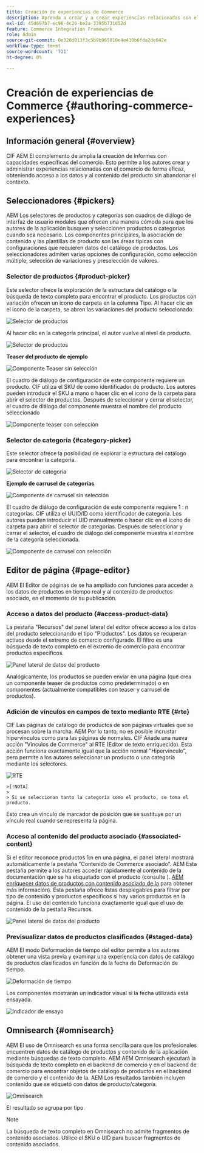 ```yaml
---
title: Creación de experiencias de Commerce
description: Aprenda a crear y a crear experiencias relacionadas con el comercio de forma eficaz obteniendo acceso a los datos y al contenido del producto sin salir del contexto.
exl-id: 45d697b7-ec96-4c26-be2a-3395b731d52d
feature: Commerce Integration Framework
role: Admin
source-git-commit: 0e328d013f3c5b9b965010e4e410b6fda2de042e
workflow-type: tm+mt
source-wordcount: '721'
ht-degree: 0%

---
```


# Creación de experiencias de Commerce {#authoring-commerce-experiences}

## Información general {#overview}

CIF AEM El complemento de amplía la creación de informes con capacidades específicas del comercio. Esto permite a los autores crear y administrar experiencias relacionadas con el comercio de forma eficaz, obteniendo acceso a los datos y al contenido del producto sin abandonar el contexto.

## Seleccionadores {#pickers}

AEM Los selectores de productos y categorías son cuadros de diálogo de interfaz de usuario modales que ofrecen una manera cómoda para que los autores de la aplicación busquen y seleccionen productos o categorías cuando sea necesario. Los componentes principales, la asociación de contenido y las plantillas de producto son las áreas típicas con configuraciones que requieren datos del catálogo de productos. Los seleccionadores admiten varias opciones de configuración, como selección múltiple, selección de variaciones y preselección de valores.

### Selector de productos {#product-picker}

Este selector ofrece la exploración de la estructura del catálogo o la búsqueda de texto completo para encontrar el producto. Los productos con variación ofrecen un icono de carpeta en la columna Tipo. Al hacer clic en el icono de la carpeta, se abren las variaciones del producto seleccionado.

![Selector de productos](../assets/authoring/product-picker.png)

Al hacer clic en la categoría principal, el autor vuelve al nivel de producto.

![Selector de productos](../assets/authoring/product-picker-variation.png)

**Teaser del producto de ejemplo**

![Componente Teaser sin selección](../assets/authoring/teaser_component_without_selection.png)

El cuadro de diálogo de configuración de este componente requiere un producto. CIF utiliza el SKU de como identificador de producto. Los autores pueden introducir el SKU a mano o hacer clic en el icono de la carpeta para abrir el selector de productos. Después de seleccionar y cerrar el selector, el cuadro de diálogo del componente muestra el nombre del producto seleccionado

![Componente teaser con selección](../assets/authoring/teaser_component_with_selection.png)

### Selector de categoría {#category-picker}

Este selector ofrece la posibilidad de explorar la estructura del catálogo para encontrar la categoría.

![Selector de categoría](../assets/authoring/category-picker.png)

**Ejemplo de carrusel de categorías**

![Componente de carrusel sin selección](../assets/authoring/carousel_component_without_selection.png)

El cuadro de diálogo de configuración de este componente requiere 1 : n categorías. CIF utiliza el UUID/ID como identificador de categoría. Los autores pueden introducir el UID manualmente o hacer clic en el icono de carpeta para abrir el selector de categorías. Después de seleccionar y cerrar el selector, el cuadro de diálogo del componente muestra el nombre de la categoría seleccionada.

![Componente de carrusel con selección](../assets/authoring/carousel_component_with_selection.png)

## Editor de página {#page-editor}

AEM El Editor de páginas de se ha ampliado con funciones para acceder a los datos de productos en tiempo real y al contenido de productos asociado, en el momento de su publicación.

### Acceso a datos del producto {#access-product-data}

La pestaña &quot;Recursos&quot; del panel lateral del editor ofrece acceso a los datos del producto seleccionando el tipo &quot;Productos&quot;. Los datos se recuperan activos desde el extremo de comercio configurado. El filtro es una búsqueda de texto completo en el extremo de comercio para encontrar productos específicos.

![Panel lateral de datos del producto](../assets/authoring/products-side-panel.png)

Analógicamente, los productos se pueden enviar en una página (que crea un componente teaser de productos como predeterminado) o en componentes (actualmente compatibles con teaser y carrusel de productos).

### Adición de vínculos en campos de texto mediante RTE {#rte}

CIF Las páginas de catálogo de productos de son páginas virtuales que se procesan sobre la marcha. AEM Por lo tanto, no es posible incrustar hipervínculos como para las páginas de normales. CIF Añade una nueva acción &quot;Vínculos de Commerce&quot; al RTE (Editor de texto enriquecido). Esta acción funciona exactamente igual que la acción normal &quot;Hipervínculo&quot;, pero permite a los autores seleccionar un producto o una categoría mediante los selectores.

![RTE](../assets/authoring/RTE.png)

    >[!NOTA]
    >
    > Si se seleccionan tanto la categoría como el producto, se toma el producto.

Esto crea un vínculo de marcador de posición que se sustituye por un vínculo real cuando se representa la página.

### Acceso al contenido del producto asociado {#associated-content}

Si el editor reconoce productos 1:n en una página, el panel lateral mostrará automáticamente la pestaña &quot;Contenido de Commerce asociado&quot;. AEM Esta pestaña permite a los autores acceder rápidamente al contenido de la documentación que se ha etiquetado con el producto (consulte ). [AEM enriquecer datos de productos con contenido asociado de la](./enrich-product-associated-content.md) para obtener más información). Esta pestaña ofrece listas desplegables para filtrar por tipo de contenido y productos específicos si hay varios productos en la página. El uso del contenido funciona exactamente igual que el uso de contenido de la pestaña Recursos.

![Panel lateral de datos del producto](../assets/authoring/associated-commerce-content-tab.png)

### Previsualizar datos de productos clasificados {#staged-data}

AEM El modo Deformación de tiempo del editor permite a los autores obtener una vista previa y examinar una experiencia con datos de catálogo de productos clasificados en función de la fecha de Deformación de tiempo.

![Deformación de tiempo](../assets/authoring/timewarp.png)

Los componentes mostrarán un indicador visual si la fecha utilizada está ensayada.

![Indicador de ensayo](../assets/authoring/staged-indicator.png)

## Omnisearch {#omnisearch}

AEM El uso de Omnisearch es una forma sencilla para que los profesionales encuentren datos de catálogo de productos y contenido de la aplicación mediante búsquedas de texto completo. AEM AEM Omnisearch ejecutará la búsqueda de texto completo en el backend de comercio y en el backend de comercio para encontrar objetos de catálogo de productos en el backend de comercio y el contenido de la. AEM Los resultados también incluyen contenido que se etiquetó con datos de producto/categoría.

![Omnisearch](../assets/authoring/omnisearch.png)

El resultado se agrupa por tipo.

>[!NOTE]
>
> La búsqueda de texto completo en Omnisearch no admite fragmentos de contenido asociados. Utilice el SKU o UID para buscar fragmentos de contenido asociados.
